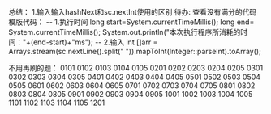 总结：
    1.输入输入hashNext和sc.nextInt使用的区别
待办:
    查看没有满分的代码
模版代码：
-- 1.执行时间
long start=System.currentTimeMillis();
long end= System.currentTimeMillis();
System.out.println("本次执行程序所消耗的时间："+(end-start)+"ms");
-- 2.输入
int []arr = Arrays.stream(sc.nextLine().split(" ")).mapToInt(Integer::parseInt).toArray();

不用再刷的题：
0101 0102 0103 0104 0105
0201 0202 0203 0204 0205
0301 0302 0303 0304 0305
0401 0402 0403 0404 0405
0501 0502 0503 0504 0505
0601 0602 0603 0604 0605
0701 0702 0703 0704 0705
0801 0802 0803 0804 0805
0901 0902 0903 0904 0905
1001 1002 1003 1004 1005
1101 1102 1103 1104 1105
1201




